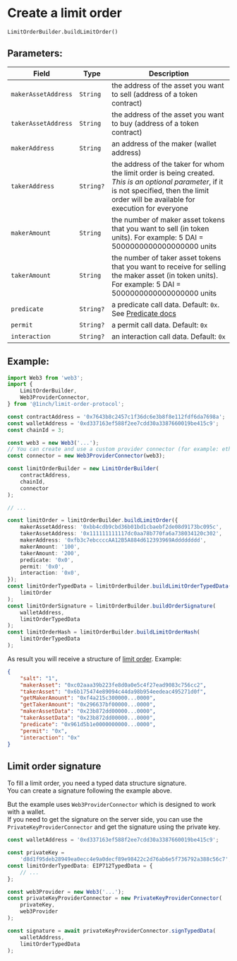 # Create a limit order

`LimitOrderBuilder.buildLimitOrder()`

## Parameters:

| Field               | Type      | Description                                                                                                                                                                                    |
| ------------------- | --------- | ---------------------------------------------------------------------------------------------------------------------------------------------------------------------------------------------- |
| `makerAssetAddress` | `String`  | the address of the asset you want to sell (address of a token contract)                                                                                                                        |
| `takerAssetAddress` | `String`  | the address of the asset you want to buy (address of a token contract)                                                                                                                         |
| `makerAddress`      | `String`  | an address of the maker (wallet address)                                                                                                                                                       |
| `takerAddress`      | `String?` | the address of the taker for whom the limit order is being created. _This is an optional parameter_, if it is not specified, then the limit order will be available for execution for everyone |
| `makerAmount`       | `String`  | the number of maker asset tokens that you want to sell (in token units). For example: 5 DAI = 5000000000000000000 units                                                                        |
| `takerAmount`       | `String`  | the number of taker asset tokens that you want to receive for selling the maker asset (in token units). For example: 5 DAI = 5000000000000000000 units                                         |
| `predicate`         | `String?` | a predicate call data. Default: `0x`. See [Predicate docs](./predicate.md)                                                                                                                     |
| `permit`            | `String?` | a permit call data. Default: `0x`                                                                                                                                                              |
| `interaction`       | `String?` | an interaction call data. Default: `0x`                                                                                                                                                        |

## Example:

```typescript
import Web3 from 'web3';
import {
    LimitOrderBuilder,
    Web3ProviderConnector,
} from '@1inch/limit-order-protocol';

const contractAddress = '0x7643b8c2457c1f36dc6e3b8f8e112fdf6da7698a';
const walletAddress = '0xd337163ef588f2ee7cdd30a3387660019be415c9';
const chainId = 3;

const web3 = new Web3('...');
// You can create and use a custom provider connector (for example: ethers)
const connector = new Web3ProviderConnector(web3);

const limitOrderBuilder = new LimitOrderBuilder(
    contractAddress,
    chainId,
    connector
);

// ...

const limitOrder = limitOrderBuilder.buildLimitOrder({
    makerAssetAddress: '0xbb4cdb9cbd36b01bd1cbaebf2de08d9173bc095c',
    takerAssetAddress: '0x111111111117dc0aa78b770fa6a738034120c302',
    makerAddress: '0xfb3c7ebccccAA12B5A884d612393969Adddddddd',
    makerAmount: '100',
    takerAmount: '200',
    predicate: '0x0',
    permit: '0x0',
    interaction: '0x0',
});
const limitOrderTypedData = limitOrderBuilder.buildLimitOrderTypedData(
    limitOrder
);
const limitOrderSignature = limitOrderBuilder.buildOrderSignature(
    walletAddress,
    limitOrderTypedData
);
const limitOrderHash = limitOrderBuilder.buildLimitOrderHash(
    limitOrderTypedData
);
```

As result you will receive a structure of [limit order](./limit-order-structure.md). Example:

```json
{
    "salt": "1",
    "makerAsset": "0xc02aaa39b223fe8d0a0e5c4f27ead9083c756cc2",
    "takerAsset": "0x6b175474e89094c44da98b954eedeac495271d0f",
    "getMakerAmount": "0xf4a215c300000...0000",
    "getTakerAmount": "0x296637bf00000...0000",
    "makerAssetData": "0x23b872dd00000...0000",
    "takerAssetData": "0x23b872dd00000...0000",
    "predicate": "0x961d5b1e0000000000...0000",
    "permit": "0x",
    "interaction": "0x"
}
```

## Limit order signature

To fill a limit order, you need a typed data structure signature.  
You can create a signature following the example above.

But the example uses `Web3ProviderConnector` which is designed to work with a wallet.  
If you need to get the signature on the server side, you can use the `PrivateKeyProviderConnector` and get the signature using the private key.

```typescript
const walletAddress = '0xd337163ef588f2ee7cdd30a3387660019be415c9';

const privateKey =
    'd8d1f95deb28949ea0ecc4e9a0decf89e98422c2d76ab6e5f736792a388c56c7';
const limitOrderTypedData: EIP712TypedData = {
    // ...
};

const web3Provider = new Web3('...');
const privateKeyProviderConnector = new PrivateKeyProviderConnector(
    privateKey,
    web3Provider
);

const signature = await privateKeyProviderConnector.signTypedData(
    walletAddress,
    limitOrderTypedData
);
```
